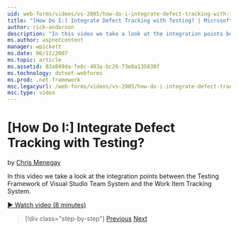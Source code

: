 ```yaml
---
uid: web-forms/videos/vs-2005/how-do-i-integrate-defect-tracking-with-testing
title: "[How Do I:] Integrate Defect Tracking with Testing? | Microsoft Docs"
author: rick-anderson
description: "In this video we take a look at the integration points between the Testing Framework of Visual Studio Team System and the Work Item Tracking System."
ms.author: aspnetcontent
manager: wpickett
ms.date: 06/12/2007
ms.topic: article
ms.assetid: 83a849da-fe6c-483a-bc26-73e8a135830f
ms.technology: dotnet-webforms
ms.prod: .net-framework
msc.legacyurl: /web-forms/videos/vs-2005/how-do-i-integrate-defect-tracking-with-testing
msc.type: video
---
```

[How Do I:] Integrate Defect Tracking with Testing?
====================
by [Chris Menegay](https://twitter.com/CMenegay)

In this video we take a look at the integration points between the Testing Framework of Visual Studio Team System and the Work Item Tracking System.

[&#9654; Watch video (8 minutes)](https://channel9.msdn.com/Blogs/ASP-NET-Site-Videos/how-do-i-integrate-defect-tracking-with-testing)

> [!div class="step-by-step"]
> [Previous](the-effects-of-viewstate.md)
> [Next](how-do-i-create-my-own-bug-work-item.md)
